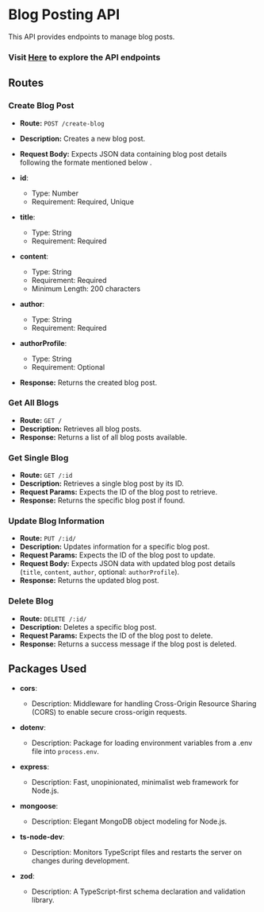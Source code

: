 # Blog Posting API

This API provides endpoints to manage blog posts.

### Visit [Here](https://blog-post-phi.vercel.app) to explore the API endpoints

## Routes

### Create Blog Post

- **Route:** `POST /create-blog`
- **Description:** Creates a new blog post.
- **Request Body:** Expects JSON data containing blog post details following the formate mentioned below .

- **id**:
  - Type: Number
  - Requirement: Required, Unique
- **title**:
  - Type: String
  - Requirement: Required
- **content**:
  - Type: String
  - Requirement: Required
  - Minimum Length: 200 characters
- **author**:
  - Type: String
  - Requirement: Required
- **authorProfile**:
  - Type: String
  - Requirement: Optional

- **Response:** Returns the created blog post.

### Get All Blogs

- **Route:** `GET /`
- **Description:** Retrieves all blog posts.
- **Response:** Returns a list of all blog posts available.

### Get Single Blog

- **Route:** `GET /:id`
- **Description:** Retrieves a single blog post by its ID.
- **Request Params:** Expects the ID of the blog post to retrieve.
- **Response:** Returns the specific blog post if found.

### Update Blog Information

- **Route:** `PUT /:id/`
- **Description:** Updates information for a specific blog post.
- **Request Params:** Expects the ID of the blog post to update.
- **Request Body:** Expects JSON data with updated blog post details (`title`, `content`, `author`, optional: `authorProfile`).
- **Response:** Returns the updated blog post.

### Delete Blog

- **Route:** `DELETE /:id/`
- **Description:** Deletes a specific blog post.
- **Request Params:** Expects the ID of the blog post to delete.
- **Response:** Returns a success message if the blog post is deleted.

## Packages Used

- **cors**:

  - Description: Middleware for handling Cross-Origin Resource Sharing (CORS) to enable secure cross-origin requests.

- **dotenv**:

  - Description: Package for loading environment variables from a .env file into `process.env`.

- **express**:

  - Description: Fast, unopinionated, minimalist web framework for Node.js.

- **mongoose**:

  - Description: Elegant MongoDB object modeling for Node.js.

- **ts-node-dev**:

  - Description: Monitors TypeScript files and restarts the server on changes during development.

- **zod**:
  - Description: A TypeScript-first schema declaration and validation library.
